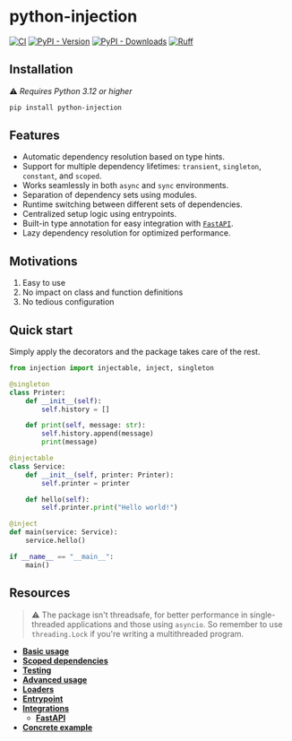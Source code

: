 # python-injection

[![CI](https://github.com/100nm/python-injection/actions/workflows/ci.yml/badge.svg)](https://github.com/100nm/python-injection)
[![PyPI - Version](https://img.shields.io/pypi/v/python-injection.svg?color=blue)](https://pypi.org/project/python-injection)
[![PyPI - Downloads](https://img.shields.io/pypi/dm/python-injection.svg?color=blue)](https://pypistats.org/packages/python-injection)
[![Ruff](https://img.shields.io/endpoint?url=https://raw.githubusercontent.com/astral-sh/ruff/main/assets/badge/v2.json)](https://github.com/astral-sh/ruff)

## Installation

⚠️ _Requires Python 3.12 or higher_

```bash
pip install python-injection
```

## Features

* Automatic dependency resolution based on type hints.
* Support for multiple dependency lifetimes: `transient`, `singleton`, `constant`, and `scoped`.
* Works seamlessly in both `async` and `sync` environments.
* Separation of dependency sets using modules.
* Runtime switching between different sets of dependencies.
* Centralized setup logic using entrypoints.
* Built-in type annotation for easy integration with [`FastAPI`](https://github.com/fastapi/fastapi).
* Lazy dependency resolution for optimized performance.

## Motivations

1. Easy to use
2. No impact on class and function definitions
3. No tedious configuration

## Quick start

Simply apply the decorators and the package takes care of the rest.

```python
from injection import injectable, inject, singleton

@singleton
class Printer:
    def __init__(self):
        self.history = []

    def print(self, message: str):
        self.history.append(message)
        print(message)

@injectable
class Service:
    def __init__(self, printer: Printer):
        self.printer = printer

    def hello(self):
        self.printer.print("Hello world!")

@inject
def main(service: Service):
    service.hello()

if __name__ == "__main__":
    main()
```

## Resources

> ⚠️ The package isn't threadsafe, for better performance in single-threaded applications and those using `asyncio`.
> So remember to use `threading.Lock` if you're writing a multithreaded program.

* [**Basic usage**](https://github.com/100nm/python-injection/tree/prod/documentation/basic-usage.md)
* [**Scoped dependencies**](https://github.com/100nm/python-injection/tree/prod/documentation/scoped-dependencies.md)
* [**Testing**](https://github.com/100nm/python-injection/tree/prod/documentation/testing.md)
* [**Advanced usage**](https://github.com/100nm/python-injection/tree/prod/documentation/advanced-usage.md)
* [**Loaders**](https://github.com/100nm/python-injection/tree/prod/documentation/loaders.md)
* [**Entrypoint**](https://github.com/100nm/python-injection/tree/prod/documentation/entrypoint.md)
* [**Integrations**](https://github.com/100nm/python-injection/tree/prod/documentation/integrations)
  * [**FastAPI**](https://github.com/100nm/python-injection/tree/prod/documentation/integrations/fastapi.md)
* [**Concrete example**](https://github.com/100nm/python-injection-example)
